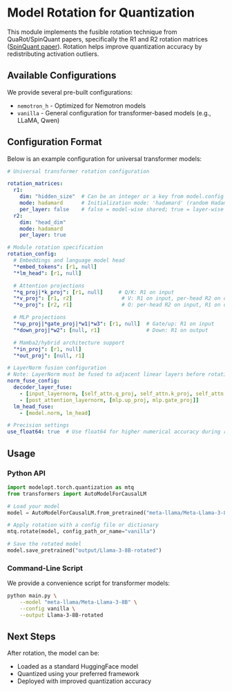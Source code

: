 # Model Rotation for Quantization

This module implements the fusible rotation technique from QuaRot/SpinQuant papers, specifically the R1 and R2 rotation matrices ([SpinQuant paper](https://arxiv.org/pdf/2405.16406)). Rotation helps improve quantization accuracy by redistributing activation outliers.

## Available Configurations

We provide several pre-built configurations:
- `nemotron_h` - Optimized for Nemotron models
- `vanilla` - General configuration for transformer-based models (e.g., LLaMA, Qwen)

## Configuration Format

Below is an example configuration for universal transformer models:

```yaml
# Universal transformer rotation configuration

rotation_matrices:
  r1:
    dim: "hidden_size"  # Can be an integer or a key from model.config (e.g., "hidden_size")
    mode: hadamard      # Initialization mode: 'hadamard' (random Hadamard), 'base_hadamard' (basic Hadamard by Sylvester's construction), or 'orthogonal' (random orthogonal)
    per_layer: false    # false = model-wise shared; true = layer-wise shared; or a string pattern to specify layer grouping
  r2:
    dim: "head_dim"
    mode: hadamard
    per_layer: true

# Module rotation specification
rotation_config:
  # Embeddings and language model head
  "*embed_tokens": [r1, null]
  "*lm_head": [r1, null]

  # Attention projections
  "*q_proj|*k_proj": [r1, null]     # Q/K: R1 on input
  "*v_proj": [r1, r2]                # V: R1 on input, per-head R2 on output
  "*o_proj": [r2, r1]                # O: per-head R2 on input, R1 on output

  # MLP projections
  "*up_proj|*gate_proj|*w1|*w3": [r1, null]  # Gate/up: R1 on input
  "*down_proj|*w2": [null, r1]               # Down: R1 on output

  # Mamba2/hybrid architecture support
  "*in_proj": [r1, null]
  "*out_proj": [null, r1]

# LayerNorm fusion configuration
# Note: LayerNorm must be fused to adjacent linear layers before rotation to preserve rotational invariance
norm_fuse_config:
  decoder_layer_fuse:
    - [input_layernorm, [self_attn.q_proj, self_attn.k_proj, self_attn.v_proj]]
    - [post_attention_layernorm, [mlp.up_proj, mlp.gate_proj]]
  lm_head_fuse:
    - [model.norm, lm_head]

# Precision settings
use_float64: true  # Use float64 for higher numerical accuracy during rotation
```

## Usage

### Python API

```python
import modelopt.torch.quantization as mtq
from transformers import AutoModelForCausalLM

# Load your model
model = AutoModelForCausalLM.from_pretrained("meta-llama/Meta-Llama-3-8B")

# Apply rotation with a config file or dictionary
mtq.rotate(model, config_path_or_name="vanilla")

# Save the rotated model
model.save_pretrained("output/Llama-3-8B-rotated")
```

### Command-Line Script

We provide a convenience script for transformer models:

```bash
python main.py \
    --model "meta-llama/Meta-Llama-3-8B" \
    --config vanilla \
    --output Llama-3-8B-rotated
```

## Next Steps

After rotation, the model can be:
- Loaded as a standard HuggingFace model
- Quantized using your preferred framework
- Deployed with improved quantization accuracy



